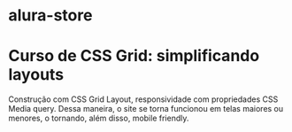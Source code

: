 # alura-store
# Curso de CSS Grid: simplificando layouts

Construção com CSS Grid Layout, responsividade com propriedades CSS Media query. Dessa maneira, o site se torna funcionou em telas maiores ou menores, o tornando, além disso, mobile friendly.
